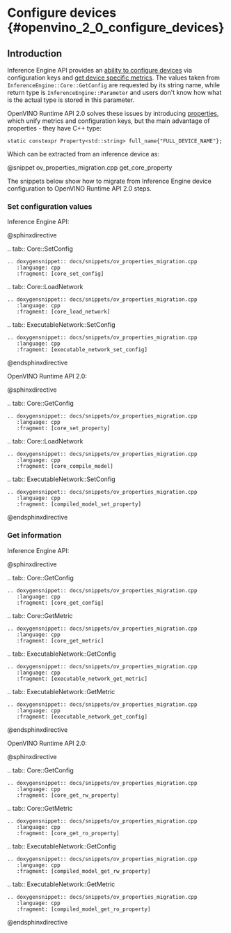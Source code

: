 # Configure devices {#openvino_2_0_configure_devices}

## Introduction

Inference Engine API provides an [ability to configure devices](https://docs.openvino.ai/2021.4/openvino_docs_IE_DG_InferenceEngine_QueryAPI.html) via configuration keys and [get device specific metrics](https://docs.openvino.ai/2021.4/openvino_docs_IE_DG_InferenceEngine_QueryAPI.html#getmetric). The values taken from `InferenceEngine::Core::GetConfig` are requested by its string name, while return type is `InferenceEngine::Parameter` and users don't know how what is the actual type is stored in this parameter.

OpenVINO Runtime API 2.0 solves these issues by introducing [properties](../supported_plugins/config_properties.md), which unify metrics and configuration keys, but the main advantage of properties - they have C++ type:

```
static constexpr Property<std::string> full_name{"FULL_DEVICE_NAME"};
```

Which can be extracted from an inference device as:

@snippet ov_properties_migration.cpp get_core_property

The snippets below show how to migrate from Inference Engine device configuration to OpenVINO Runtime API 2.0 steps.

### Set configuration values

Inference Engine API:

@sphinxdirective

.. tab:: Core::SetConfig

    .. doxygensnippet:: docs/snippets/ov_properties_migration.cpp
       :language: cpp
       :fragment: [core_set_config]

.. tab:: Core::LoadNetwork

    .. doxygensnippet:: docs/snippets/ov_properties_migration.cpp
       :language: cpp
       :fragment: [core_load_network]

.. tab:: ExecutableNetwork::SetConfig

    .. doxygensnippet:: docs/snippets/ov_properties_migration.cpp
       :language: cpp
       :fragment: [executable_network_set_config]

@endsphinxdirective

OpenVINO Runtime API 2.0:

@sphinxdirective

.. tab:: Core::GetConfig

    .. doxygensnippet:: docs/snippets/ov_properties_migration.cpp
       :language: cpp
       :fragment: [core_set_property]

.. tab:: Core::LoadNetwork

    .. doxygensnippet:: docs/snippets/ov_properties_migration.cpp
       :language: cpp
       :fragment: [core_compile_model]

.. tab:: ExecutableNetwork::SetConfig

    .. doxygensnippet:: docs/snippets/ov_properties_migration.cpp
       :language: cpp
       :fragment: [compiled_model_set_property]

@endsphinxdirective

### Get information

Inference Engine API:

@sphinxdirective

.. tab:: Core::GetConfig

    .. doxygensnippet:: docs/snippets/ov_properties_migration.cpp
       :language: cpp
       :fragment: [core_get_config]

.. tab:: Core::GetMetric

    .. doxygensnippet:: docs/snippets/ov_properties_migration.cpp
       :language: cpp
       :fragment: [core_get_metric]

.. tab:: ExecutableNetwork::GetConfig

    .. doxygensnippet:: docs/snippets/ov_properties_migration.cpp
       :language: cpp
       :fragment: [executable_network_get_metric]

.. tab:: ExecutableNetwork::GetMetric

    .. doxygensnippet:: docs/snippets/ov_properties_migration.cpp
       :language: cpp
       :fragment: [executable_network_get_config]

@endsphinxdirective

OpenVINO Runtime API 2.0:

@sphinxdirective

.. tab:: Core::GetConfig

    .. doxygensnippet:: docs/snippets/ov_properties_migration.cpp
       :language: cpp
       :fragment: [core_get_rw_property]

.. tab:: Core::GetMetric

    .. doxygensnippet:: docs/snippets/ov_properties_migration.cpp
       :language: cpp
       :fragment: [core_get_ro_property]

.. tab:: ExecutableNetwork::GetConfig

    .. doxygensnippet:: docs/snippets/ov_properties_migration.cpp
       :language: cpp
       :fragment: [compiled_model_get_rw_property]

.. tab:: ExecutableNetwork::GetMetric

    .. doxygensnippet:: docs/snippets/ov_properties_migration.cpp
       :language: cpp
       :fragment: [compiled_model_get_ro_property]

@endsphinxdirective
